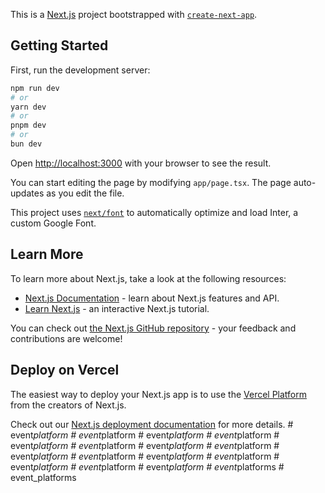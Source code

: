 This is a [Next.js](https://nextjs.org/) project bootstrapped with [`create-next-app`](https://github.com/vercel/next.js/tree/canary/packages/create-next-app).

## Getting Started

First, run the development server:

```bash
npm run dev
# or
yarn dev
# or
pnpm dev
# or
bun dev
```

Open [http://localhost:3000](http://localhost:3000) with your browser to see the result.

You can start editing the page by modifying `app/page.tsx`. The page auto-updates as you edit the file.

This project uses [`next/font`](https://nextjs.org/docs/basic-features/font-optimization) to automatically optimize and load Inter, a custom Google Font.

## Learn More

To learn more about Next.js, take a look at the following resources:

- [Next.js Documentation](https://nextjs.org/docs) - learn about Next.js features and API.
- [Learn Next.js](https://nextjs.org/learn) - an interactive Next.js tutorial.

You can check out [the Next.js GitHub repository](https://github.com/vercel/next.js/) - your feedback and contributions are welcome!

## Deploy on Vercel

The easiest way to deploy your Next.js app is to use the [Vercel Platform](https://vercel.com/new?utm_medium=default-template&filter=next.js&utm_source=create-next-app&utm_campaign=create-next-app-readme) from the creators of Next.js.

Check out our [Next.js deployment documentation](https://nextjs.org/docs/deployment) for more details.
#   e v e n t _ p l a t f o r m  
 #   e v e n t _ p l a t f o r m  
 #   e v e n t _ p l a t f o r m  
 #   e v e n t _ p l a t f o r m  
 #   e v e n t _ p l a t f o r m  
 #   e v e n t _ p l a t f o r m  
 #   e v e n t _ p l a t f o r m  
 #   e v e n t _ p l a t f o r m  
 #   e v e n t _ p l a t f o r m  
 #   e v e n t _ p l a t f o r m  
 #   e v e n t _ p l a t f o r m  
 #   e v e n t _ p l a t f o r m  
 #   e v e n t _ p l a t f o r m  
 #   e v e n t _ p l a t f o r m  
 #   e v e n t _ p l a t f o r m  
 #   e v e n t _ p l a t f o r m s  
 #   e v e n t _ p l a t f o r m s  
 